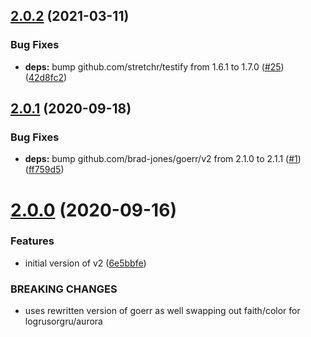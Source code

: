 ## [2.0.2](https://github.com/brad-jones/goprefix/compare/v2.0.1...v2.0.2) (2021-03-11)


### Bug Fixes

* **deps:** bump github.com/stretchr/testify from 1.6.1 to 1.7.0 ([#25](https://github.com/brad-jones/goprefix/issues/25)) ([42d8fc2](https://github.com/brad-jones/goprefix/commit/42d8fc2cfef976dbe93ced6849d6baa04d87fbb2))

## [2.0.1](https://github.com/brad-jones/goprefix/compare/v2.0.0...v2.0.1) (2020-09-18)


### Bug Fixes

* **deps:** bump github.com/brad-jones/goerr/v2 from 2.1.0 to 2.1.1 ([#1](https://github.com/brad-jones/goprefix/issues/1)) ([ff759d5](https://github.com/brad-jones/goprefix/commit/ff759d55a2df59b156566a8a3c10fef13175da96))

# [2.0.0](https://github.com/brad-jones/goprefix/compare/v1.0.0...v2.0.0) (2020-09-16)


### Features

* initial version of v2 ([6e5bbfe](https://github.com/brad-jones/goprefix/commit/6e5bbfe7be601849dd3c5081cd40e3b4db747d57))


### BREAKING CHANGES

* uses rewritten version of goerr as well swapping out faith/color for logrusorgru/aurora
